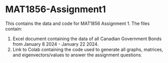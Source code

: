 # MAT1856-Assignment1

This contains the data and code for MAT1856 Assignment 1. The files contain:
1. Excel document containing the data of all Canadian Government Bonds from January 8 2024 - January 22 2024.
2. Link to Colab containing the code used to generate all graphs, matrices, and eigenvectors/values to answer the assignment questions.
